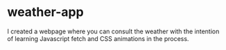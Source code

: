 # weather-app
I created a webpage where you can consult the weather with the intention of learning Javascript fetch and CSS animations in the process.
